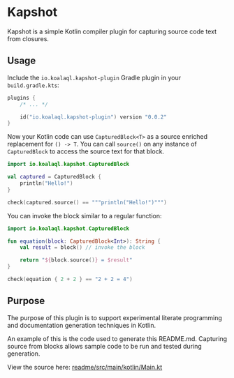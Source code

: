 # Kapshot
Kapshot is a simple Kotlin compiler plugin for capturing source code text from closures.

## Usage

Include the `io.koalaql.kapshot-plugin` Gradle plugin in your `build.gradle.kts`:

```kotlin
plugins {
    /* ... */

    id("io.koalaql.kapshot-plugin") version "0.0.2"
}
```

Now your Kotlin code can use `CapturedBlock<T>` as a source enriched replacement for `() -> T`.
You can call `source()` on any instance of
`CapturedBlock` to access the source text for that block.

```kotlin
import io.koalaql.kapshot.CapturedBlock

val captured = CapturedBlock {
    println("Hello!")
}

check(captured.source() == """println("Hello!")""")
```

You can invoke the block similar to a regular function: 

```kotlin
import io.koalaql.kapshot.CapturedBlock

fun equation(block: CapturedBlock<Int>): String {
    val result = block() // invoke the block

    return "${block.source()} = $result"
}

check(equation { 2 + 2 } == "2 + 2 = 4")
```

## Purpose

The purpose of this plugin is to support experimental literate
programming and documentation generation techniques in Kotlin.

An example of this is the code used to generate this README.md.
Capturing source from blocks allows sample code to be run and
tested during generation.

View the source here: [readme/src/main/kotlin/Main.kt](readme/src/main/kotlin/Main.kt)